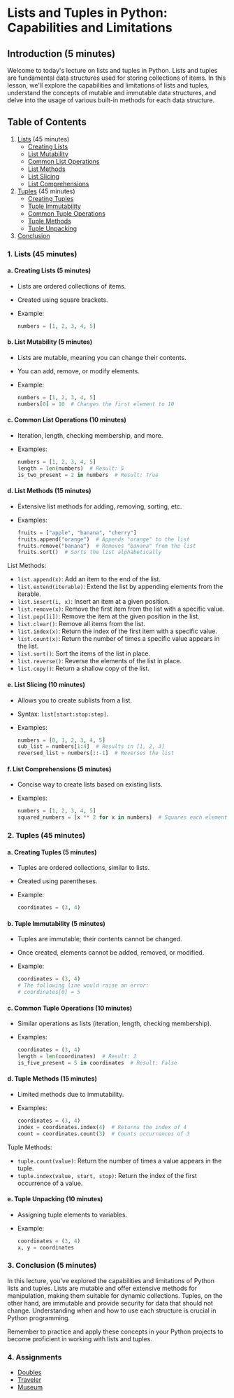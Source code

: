 # Lists and Tuples in Python: Capabilities and Limitations

## Introduction (5 minutes)

Welcome to today's lecture on lists and tuples in Python. Lists and tuples are fundamental data structures used for storing collections of items. In this lesson, we'll explore the capabilities and limitations of lists and tuples, understand the concepts of mutable and immutable data structures, and delve into the usage of various built-in methods for each data structure.

## Table of Contents

1. [Lists](#1-lists-45-minutes) (45 minutes)
   - [Creating Lists](#a-creating-lists-5-minutes)
   - [List Mutability](#b-list-mutability-5-minutes)
   - [Common List Operations](#c-common-list-operations-10-minutes)
   - [List Methods](#d-list-methods-15-minutes)
   - [List Slicing](#e-list-slicing-10-minutes)
   - [List Comprehensions](#f-list-comprehensions-5-minutes)
2. [Tuples](#2-tuples-45-minutes) (45 minutes)
   - [Creating Tuples](#a-creating-tuples-5-minutes)
   - [Tuple Immutability](#b-tuple-immutability-5-minutes)
   - [Common Tuple Operations](#c-common-tuple-operations-10-minutes)
   - [Tuple Methods](#d-tuple-methods-15-minutes)
   - [Tuple Unpacking](#e-tuple-unpacking-10-minutes)
3. [Conclusion](#3-conclusion-5-minutes)

### 1. Lists (45 minutes)

#### a. Creating Lists (5 minutes)

- Lists are ordered collections of items.
- Created using square brackets.
- Example:

  ```python
  numbers = [1, 2, 3, 4, 5]
  ```

#### b. List Mutability (5 minutes)

- Lists are mutable, meaning you can change their contents.
- You can add, remove, or modify elements.
- Example:

  ```python
  numbers = [1, 2, 3, 4, 5]
  numbers[0] = 10  # Changes the first element to 10
  ```

#### c. Common List Operations (10 minutes)

- Iteration, length, checking membership, and more.
- Examples:

  ```python
  numbers = [1, 2, 3, 4, 5]
  length = len(numbers)  # Result: 5
  is_two_present = 2 in numbers  # Result: True
  ```

#### d. List Methods (15 minutes)

- Extensive list methods for adding, removing, sorting, etc.
- Examples:

  ```python
  fruits = ["apple", "banana", "cherry"]
  fruits.append("orange")  # Appends "orange" to the list
  fruits.remove("banana")  # Removes "banana" from the list
  fruits.sort()  # Sorts the list alphabetically
  ```
  
List Methods:

- `list.append(x)`: Add an item to the end of the list.
- `list.extend(iterable)`: Extend the list by appending elements from the iterable.
- `list.insert(i, x)`: Insert an item at a given position.
- `list.remove(x)`: Remove the first item from the list with a specific value.
- `list.pop([i])`: Remove the item at the given position in the list.
- `list.clear()`: Remove all items from the list.
- `list.index(x)`: Return the index of the first item with a specific value.
- `list.count(x)`: Return the number of times a specific value appears in the list.
- `list.sort()`: Sort the items of the list in place.
- `list.reverse()`: Reverse the elements of the list in place.
- `list.copy()`: Return a shallow copy of the list.

#### e. List Slicing (10 minutes)

- Allows you to create sublists from a list.
- Syntax: `list[start:stop:step]`.
- Examples:

  ```python
  numbers = [0, 1, 2, 3, 4, 5]
  sub_list = numbers[1:4]  # Results in [1, 2, 3]
  reversed_list = numbers[::-1]  # Reverses the list
  ```

#### f. List Comprehensions (5 minutes)

- Concise way to create lists based on existing lists.
- Examples:

  ```python
  numbers = [1, 2, 3, 4, 5]
  squared_numbers = [x ** 2 for x in numbers]  # Squares each element
  ```

### 2. Tuples (45 minutes)

#### a. Creating Tuples (5 minutes)

- Tuples are ordered collections, similar to lists.
- Created using parentheses.
- Example:

  ```python
  coordinates = (3, 4)
  ```

#### b. Tuple Immutability (5 minutes)

- Tuples are immutable; their contents cannot be changed.
- Once created, elements cannot be added, removed, or modified.
- Example:

  ```python
  coordinates = (3, 4)
  # The following line would raise an error:
  # coordinates[0] = 5
  ```

#### c. Common Tuple Operations (10 minutes)

- Similar operations as lists (iteration, length, checking membership).
- Examples:

  ```python
  coordinates = (3, 4)
  length = len(coordinates)  # Result: 2
  is_five_present = 5 in coordinates  # Result: False
  ```

#### d. Tuple Methods (15 minutes)

- Limited methods due to immutability.
- Examples:

  ```python
  coordinates = (3, 4)
  index = coordinates.index(4)  # Returns the index of 4
  count = coordinates.count(3)  # Counts occurrences of 3
  ```
  
Tuple Methods:

- `tuple.count(value)`: Return the number of times a value appears in the tuple.
- `tuple.index(value, start, stop)`: Return the index of the first occurrence of a value.

#### e. Tuple Unpacking (10 minutes)

- Assigning tuple elements to variables.
- Example:

  ```python
  coordinates = (3, 4)
  x, y = coordinates
  ```

### 3. Conclusion (5 minutes)

In this lecture, you've explored the capabilities and limitations of Python lists and tuples. Lists are mutable and offer extensive methods for manipulation, making them suitable for dynamic collections. Tuples, on the other hand, are immutable and provide security for data that should not change. Understanding when and how to use each structure is crucial in Python programming.

Remember to practice and apply these concepts in your Python projects to become proficient in working with lists and tuples.

### 4. Assignments

- [Doubles](https://replit.com/@cpadmin/Doubles#main.py)
- [Traveler](https://replit.com/@cpadmin/Traveler#main.py)
- [Museum](https://replit.com/@cpadmin/Museum#main.py)
